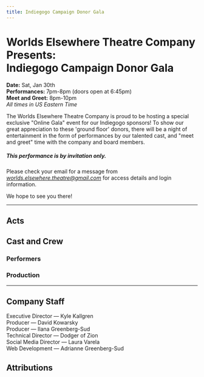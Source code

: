 ```yaml
---
title: Indiegogo Campaign Donor Gala
---
```

# Worlds Elsewhere Theatre Company Presents:<br>**Indiegogo Campaign Donor Gala**

**Date:** <time datetime="2021-01-30">Sat, Jan 30th</time> \
**Performances:** <time datetime="2021-01-30 19:00-05:00">7pm</time>-<time datetime="2021-01-30 20:00-05:00">8pm</time> (doors open at <time datetime="2021-01-30 18:45-05:00">6:45pm</time>) \
**Meet and Greet:** <time datetime="2021-01-30 20:00-05:00">8pm</time>-<time datetime="2021-01-30 22:00-05:00">10pm</time> \
*All times in US Eastern Time*

The Worlds Elsewhere Theatre Company is proud to be hosting a special exclusive "Online Gala" event for our Indiegogo sponsors! To show our great appreciation to these 'ground floor' donors, there will be a night of entertainment in the form of performances by our talented cast, and "meet and greet" time with the company and board members.

<aside focus>

##### <i info>This performance is by invitation only.</i>

Please check your email for a message from <i email>worlds.elsewhere.theatre@gmail.com</i> for access details and login information.

</aside>

We hope to see you there!

---

## Acts

## Cast and Crew

### Performers

### Production

---

## Company Staff

Executive Director — Kyle Kallgren \
Producer — David Kowarsky \
Producer — Ilana Greenberg-Sud \
Technical Director — Dodger of Zion \
Social Media Director — Laura Varela \
Web Development — Adrianne Greenberg-Sud

## Attributions
